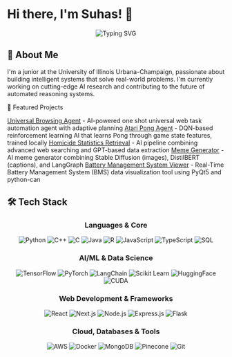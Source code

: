 # Hi there, I'm Suhas! 👋

<div align="center">
  
  ![Typing SVG](https://readme-typing-svg.herokuapp.com?font=Fira+Code&weight=500&size=28&pause=1000&color=6366F1&center=true&vCenter=true&width=600&lines=AI%2FML+Engineer+%26+Researcher;Building+Intelligent+Systems;Stats%2FCS+%40+UIUC)
  
</div>

## 🚀 About Me

I'm a junior at the University of Illinois Urbana-Champaign, passionate about building intelligent systems that solve real-world problems. I'm currently working on cutting-edge AI research and contributing to the future of automated reasoning systems.

💼 Featured Projects

[Universal Browsing Agent](https://github.com/suhaspal/web-browser-agent) - AI-powered one shot universal web task automation agent with adaptive planning
[Atari Pong Agent](https://github.com/suhaspal/atari_pong_reinforcement_learning) - DQN-based reinforcement learning AI that learns Pong through game state features, trained locally
[Homicide Statistics Retrieval](https://github.com/suhaspal/Homicide-Data-Retrieval) - AI pipeline combining advanced web searching and GPT-based data extraction
[Meme Generator](https://github.com/suhaspal/Meme-Generator) - AI meme generator combining Stable Diffusion (images), DistilBERT (captions), and LangGraph
[Battery Management System Viewer](https://github.com/suhaspal/bms-viewer) - Real-Time Battery Management System (BMS) data visualization tool using PyQt5 and python-can

## 🛠️ Tech Stack

<div align="center">

### Languages & Core
![Python](https://img.shields.io/badge/Python-3776AB?style=for-the-badge&logo=python&logoColor=white)
![C++](https://img.shields.io/badge/C++-00599C?style=for-the-badge&logo=cplusplus&logoColor=white)
![C](https://img.shields.io/badge/C-A8B9CC?style=for-the-badge&logo=c&logoColor=black)
![Java](https://img.shields.io/badge/Java-ED8B00?style=for-the-badge&logo=openjdk&logoColor=white)
![R](https://img.shields.io/badge/R-276DC3?style=for-the-badge&logo=r&logoColor=white)
![JavaScript](https://img.shields.io/badge/JavaScript-F7DF1E?style=for-the-badge&logo=javascript&logoColor=black)
![TypeScript](https://img.shields.io/badge/TypeScript-007ACC?style=for-the-badge&logo=typescript&logoColor=white)
![SQL](https://img.shields.io/badge/SQL-336791?style=for-the-badge&logo=postgresql&logoColor=white)

### AI/ML & Data Science
![TensorFlow](https://img.shields.io/badge/TensorFlow-FF6F00?style=for-the-badge&logo=tensorflow&logoColor=white)
![PyTorch](https://img.shields.io/badge/PyTorch-EE4C2C?style=for-the-badge&logo=pytorch&logoColor=white)
![LangChain](https://img.shields.io/badge/LangChain-1C3C3C?style=for-the-badge&logo=langchain&logoColor=white)
![Scikit Learn](https://img.shields.io/badge/scikit_learn-F7931E?style=for-the-badge&logo=scikit-learn&logoColor=white)
![HuggingFace](https://img.shields.io/badge/🤗_Transformers-FFD21E?style=for-the-badge&logoColor=black)
![CUDA](https://img.shields.io/badge/CUDA-76B900?style=for-the-badge&logo=nvidia&logoColor=white)

### Web Development & Frameworks
![React](https://img.shields.io/badge/React-20232A?style=for-the-badge&logo=react&logoColor=61DAFB)
![Next.js](https://img.shields.io/badge/Next.js-000000?style=for-the-badge&logo=nextdotjs&logoColor=white)
![Node.js](https://img.shields.io/badge/Node.js-43853D?style=for-the-badge&logo=node-dot-js&logoColor=white)
![Express.js](https://img.shields.io/badge/Express.js-000000?style=for-the-badge&logo=express&logoColor=white)
![Flask](https://img.shields.io/badge/Flask-000000?style=for-the-badge&logo=flask&logoColor=white)

### Cloud, Databases & Tools
![AWS](https://img.shields.io/badge/AWS-232F3E?style=for-the-badge&logo=amazon-aws&logoColor=white)
![Docker](https://img.shields.io/badge/Docker-2496ED?style=for-the-badge&logo=docker&logoColor=white)
![MongoDB](https://img.shields.io/badge/MongoDB-4EA94B?style=for-the-badge&logo=mongodb&logoColor=white)
![Pinecone](https://img.shields.io/badge/Pinecone-000000?style=for-the-badge&logo=pinecone&logoColor=white)
![Git](https://img.shields.io/badge/Git-F05032?style=for-the-badge&logo=git&logoColor=white)

</div>

<!--
**suhaspal/suhaspal** is a ✨ _special_ ✨ repository because its `README.md` (this file) appears on your GitHub profile.

Here are some ideas to get you started:

- 🔭 I’m currently working on ...
- 🌱 I’m currently learning ...
- 👯 I’m looking to collaborate on ...
- 🤔 I’m looking for help with ...
- 💬 Ask me about ...
- 📫 How to reach me: ...
- 😄 Pronouns: ...
- ⚡ Fun fact: ...
-->
